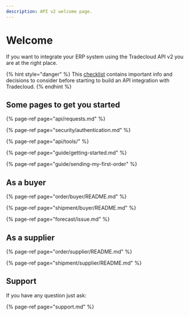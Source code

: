 ```yaml
---
description: API v2 welcome page.
---
```


# Welcome

If you want to integrate your ERP system using the Tradecloud API v2 you are at the right place.

{% hint style="danger" %}
This [checklist](checklist.md) contains important info and decisions to consider before starting to build an API integration with Tradecloud.
{% endhint %}

## Some pages to get you started

{% page-ref page="api/requests.md" %}

{% page-ref page="security/authentication.md" %}

{% page-ref page="api/tools/" %}

{% page-ref page="guide/getting-started.md" %}

{% page-ref page="guide/sending-my-first-order" %}

## As a buyer

{% page-ref page="order/buyer/README.md" %}

{% page-ref page="shipment/buyer/README.md" %}

{% page-ref page="forecast/issue.md" %}

## As a supplier

{% page-ref page="order/supplier/README.md" %}

{% page-ref page="shipment/supplier/README.md" %}

## Support

If you have any question just ask:

{% page-ref page="support.md" %}
